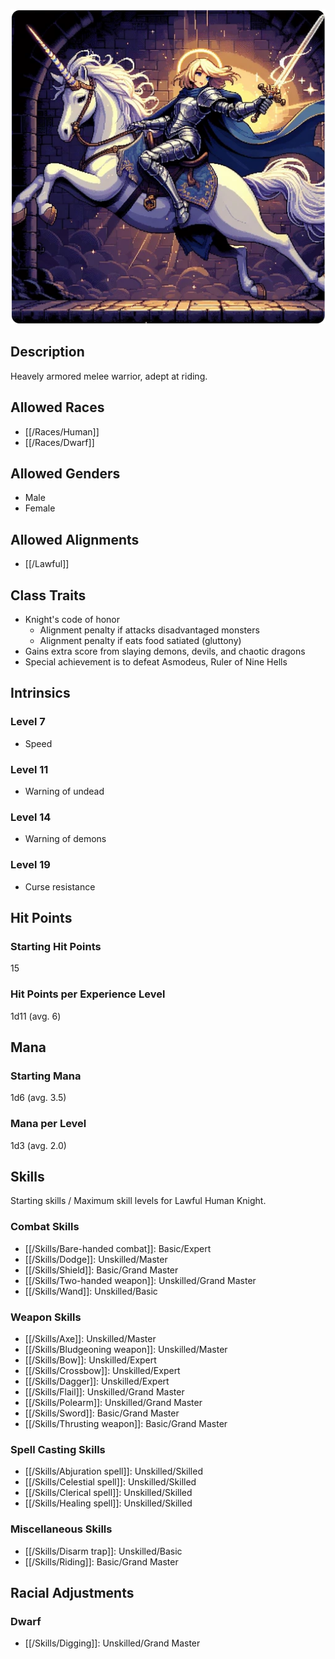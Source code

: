 ![Knight](/uploads/Roles/Knight/knight.webp)

## Description

Heavely armored melee warrior, adept at riding.

## Allowed Races

- [[/Races/Human]]
- [[/Races/Dwarf]]

## Allowed Genders

- Male
- Female

## Allowed Alignments

- [[/Lawful]]

## Class Traits

- Knight's code of honor
    - Alignment penalty if attacks disadvantaged monsters
    - Alignment penalty if eats food satiated (gluttony)
- Gains extra score from slaying demons, devils, and chaotic dragons
- Special achievement is to defeat Asmodeus, Ruler of Nine Hells

## Intrinsics

### Level 7

- Speed

### Level 11

- Warning of undead

### Level 14

- Warning of demons

### Level 19

- Curse resistance

## Hit Points

### Starting Hit Points

15

### Hit Points per Experience Level

1d11 (avg. 6)

## Mana

### Starting Mana

1d6 (avg. 3.5)

### Mana per Level

1d3 (avg. 2.0)

## Skills

Starting skills / Maximum skill levels for Lawful Human Knight. 

### Combat Skills                                    

* [[/Skills/Bare-handed combat]]: Basic/Expert
* [[/Skills/Dodge]]: Unskilled/Master
* [[/Skills/Shield]]: Basic/Grand Master
* [[/Skills/Two-handed weapon]]: Unskilled/Grand Master
* [[/Skills/Wand]]: Unskilled/Basic       

### Weapon Skills                                    

* [[/Skills/Axe]]: Unskilled/Master      
* [[/Skills/Bludgeoning weapon]]: Unskilled/Master      
* [[/Skills/Bow]]: Unskilled/Expert      
* [[/Skills/Crossbow]]: Unskilled/Expert      
* [[/Skills/Dagger]]: Unskilled/Expert
* [[/Skills/Flail]]: Unskilled/Grand Master
* [[/Skills/Polearm]]: Unskilled/Grand Master
* [[/Skills/Sword]]: Basic/Grand Master
* [[/Skills/Thrusting weapon]]: Basic/Grand Master

### Spell Casting Skills                             

* [[/Skills/Abjuration spell]]: Unskilled/Skilled     
* [[/Skills/Celestial spell]]: Unskilled/Skilled     
* [[/Skills/Clerical spell]]: Unskilled/Skilled     
* [[/Skills/Healing spell]]: Unskilled/Skilled     

### Miscellaneous Skills                                

* [[/Skills/Disarm trap]]: Unskilled/Basic       
* [[/Skills/Riding]]: Basic/Grand Master

## Racial Adjustments

### Dwarf

- [[/Skills/Digging]]: Unskilled/Grand Master
